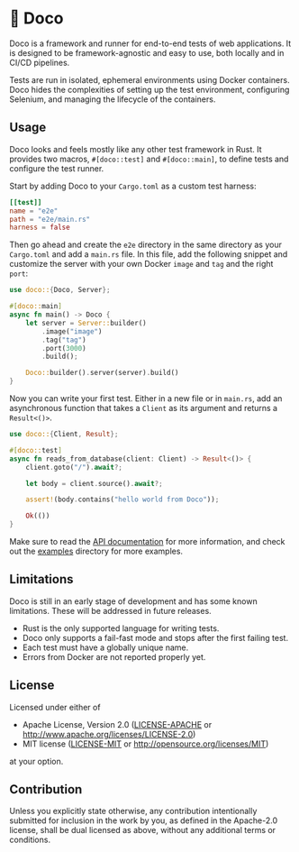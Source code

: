 # 🦕 Doco

Doco is a framework and runner for end-to-end tests of web applications. It is
designed to be framework-agnostic and easy to use, both locally and in CI/CD
pipelines.

Tests are run in isolated, ephemeral environments using Docker containers. Doco
hides the complexities of setting up the test environment, configuring Selenium,
and managing the lifecycle of the containers.

## Usage

Doco looks and feels mostly like any other test framework in Rust. It provides
two macros, `#[doco::test]` and `#[doco::main]`, to define tests and configure
the test runner.

Start by adding Doco to your `Cargo.toml` as a custom test harness:

```toml
[[test]]
name = "e2e"
path = "e2e/main.rs"
harness = false
```

Then go ahead and create the `e2e` directory in the same directory as your
`Cargo.toml` and add a `main.rs` file. In this file, add the following snippet
and customize the server with your own Docker `image` and `tag` and the right
`port`:

```rust
use doco::{Doco, Server};

#[doco::main]
async fn main() -> Doco {
    let server = Server::builder()
        .image("image")
        .tag("tag")
        .port(3000)
        .build();

    Doco::builder().server(server).build()
}
```

Now you can write your first test. Either in a new file or in `main.rs`, add an
asynchronous function that takes a `Client` as its argument and returns a
`Result<()>`.

```rust
use doco::{Client, Result};

#[doco::test]
async fn reads_from_database(client: Client) -> Result<()> {
    client.goto("/").await?;

    let body = client.source().await?;

    assert!(body.contains("hello world from Doco"));

    Ok(())
}
```

Make sure to read the [API documentation](https://docs.rs/doco) for more
information, and check out the [examples](examples) directory for more examples.

## Limitations

Doco is still in an early stage of development and has some known limitations.
These will be addressed in future releases.

- Rust is the only supported language for writing tests.
- Doco only supports a fail-fast mode and stops after the first failing test.
- Each test must have a globally unique name.
- Errors from Docker are not reported properly yet.

## License

Licensed under either of

- Apache License, Version 2.0 ([LICENSE-APACHE](LICENSE-APACHE)
  or <http://www.apache.org/licenses/LICENSE-2.0>)
- MIT license ([LICENSE-MIT](LICENSE-MIT)
  or <http://opensource.org/licenses/MIT>)

at your option.

## Contribution

Unless you explicitly state otherwise, any contribution intentionally submitted
for inclusion in the work by you, as defined in the Apache-2.0 license, shall be
dual licensed as above, without any additional terms or conditions.
